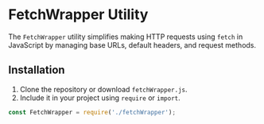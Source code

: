 # FetchWrapper Utility

The `FetchWrapper` utility simplifies making HTTP requests using `fetch` in JavaScript by managing base URLs, default headers, and request methods.

## Installation

1. Clone the repository or download `fetchWrapper.js`.
2. Include it in your project using `require` or `import`.

```javascript
const FetchWrapper = require('./fetchWrapper');
```
